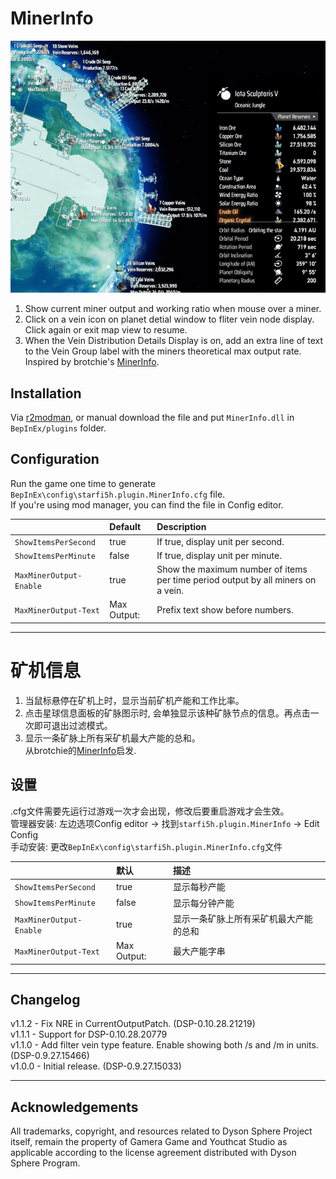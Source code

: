 # MinerInfo

![Vein Type filter](https://raw.githubusercontent.com/starfi5h/DSP_Mod/dev/MinerInfo/img/demo1.gif)  
1. Show current miner output and working ratio when mouse over a miner.  
2. Click on a vein icon on planet detial window to fliter vein node display. Click again or exit map view to resume.  
3. When the Vein Distribution Details Display is on, add an extra line of text to the Vein Group label with the miners theoretical max output rate.  
Inspired by brotchie's [MinerInfo](https://dsp.thunderstore.io/package/brotchie/MinerInfo/).  

## Installation
Via [r2modman](https://dsp.thunderstore.io/package/ebkr/r2modman/), or manual download the file and put `MinerInfo.dll` in `BepInEx/plugins` folder.

## Configuration

Run the game one time to generate `BepInEx\config\starfi5h.plugin.MinerInfo.cfg` file.  
If you're using mod manager, you can find the file in Config editor.  

|| Default | Description |
| :----- | :------ | :---------- |
| `ShowItemsPerSecond`    | true  | If true, display unit per second. |
| `ShowItemsPerMinute`    | false  | If true, display unit per minute. |
| `MaxMinerOutput-Enable` | true  | Show the maximum number of items per time period output by all miners on a vein. |
| `MaxMinerOutput-Text`   | Max Output:  | Prefix text show before numbers. |

----

# 矿机信息

1. 当鼠标悬停在矿机上时，显示当前矿机产能和工作比率。  
2. 点击星球信息面板的矿脉图示时, 会单独显示该种矿脉节点的信息。再点击一次即可退出过滤模式。  
3. 显示一条矿脉上所有采矿机最大产能的总和。  
从brotchie的[MinerInfo](https://dsp.thunderstore.io/package/brotchie/MinerInfo/)启发.  

## 设置   
.cfg文件需要先运行过游戏一次才会出现，修改后要重启游戏才会生效。  
管理器安装: 左边选项Config editor -> 找到`starfi5h.plugin.MinerInfo` -> Edit Config  
手动安装: 更改`BepInEx\config\starfi5h.plugin.MinerInfo.cfg`文件  

|| 默认 | 描述|
| :----- | :------ | :---------- |
| `ShowItemsPerSecond`    | true  | 显示每秒产能 |
| `ShowItemsPerMinute`    | false  | 显示每分钟产能 |
| `MaxMinerOutput-Enable` | true  | 显示一条矿脉上所有采矿机最大产能的总和 |
| `MaxMinerOutput-Text`   | Max Output:  | 最大产能字串 |

----

## Changelog

v1.1.2 - Fix NRE in CurrentOutputPatch. (DSP-0.10.28.21219)  
v1.1.1 - Support for DSP-0.10.28.20779  
v1.1.0 - Add filter vein type feature. Enable showing both /s and /m in units. (DSP-0.9.27.15466)  
v1.0.0 - Initial release. (DSP-0.9.27.15033)  

----

## Acknowledgements
All trademarks, copyright, and resources related to Dyson Sphere Project itself, remain the property of Gamera Game and Youthcat Studio as applicable according to the license agreement distributed with Dyson Sphere Program.  